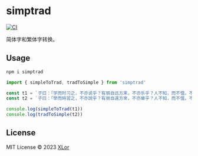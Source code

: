 # simptrad

[![CI](https://github.com/yjl9903/simptrad/actions/workflows/ci.yml/badge.svg)](https://github.com/yjl9903/simptrad/actions/workflows/ci.yml)

简体字和繁体字转换。

## Usage

```bash
npm i simptrad
```

```ts
import { simpleToTrad, tradToSimple } from 'simptrad'

const t1 = `子曰：「学而时习之，不亦说乎？有朋自远方来，不亦乐乎？人不知，而不愠，不亦君子乎？」`
const t2 = `子曰：「學而時習之，不亦說乎？有朋自遠方來，不亦樂乎？人不知，而不慍，不亦君子乎？」`

console.log(simpleToTrad(t1))
console.log(tradToSimple(t2))
```

## License

MIT License © 2023 [XLor](https://github.com/yjl9903)
